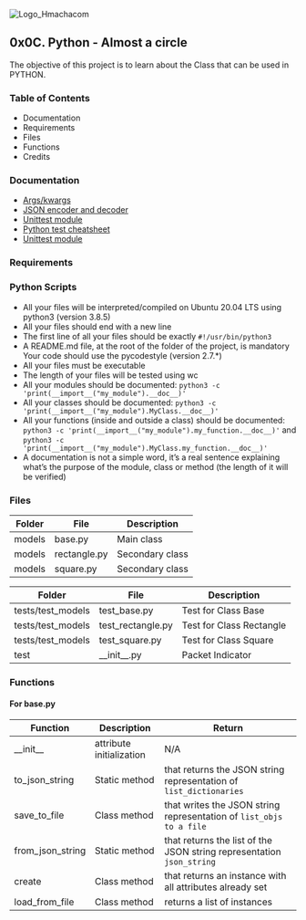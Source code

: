 ![Logo_Hmachacom](https://i.imgur.com/rgewHiz.png)

## 0x0C. Python - Almost a circle

The objective of this project is to learn about the Class that can be used in PYTHON.

### Table of Contents

- Documentation
- Requirements
- Files
- Functions
- Credits

### Documentation

- [Args/kwargs](https://intranet.hbtn.io/rltoken/LroIjBBI5Gqq3ciR-OHmxg "args/kwargs")
- [JSON encoder and decoder](https://intranet.hbtn.io/rltoken/TY4rfu2AZtXlRmPVNZm1Lw/ "JSON encoder and decoder")
- [Unittest module](https://intranet.hbtn.io/rltoken/T7uxwxtGdbRRW9pkD4eO0g/ "unittest module")
- [Python test cheatsheet](https://intranet.hbtn.io/rltoken/SfEo3RQeAXXYI9yabFRw3g/ "Python test cheatsheet")
- [Unittest module](https://intranet.hbtn.io/rltoken/T7uxwxtGdbRRW9pkD4eO0g/ "unittest module")

### Requirements

### Python Scripts

- All your files will be interpreted/compiled on Ubuntu 20.04 LTS using python3 (version 3.8.5)
- All your files should end with a new line
- The first line of all your files should be exactly ```#!/usr/bin/python3```
- A README.md file, at the root of the folder of the project, is mandatory
Your code should use the pycodestyle (version 2.7.*)
- All your files must be executable
- The length of your files will be tested using wc
- All your modules should be documented: ``python3 -c 'print(__import__("my_module").__doc__)'``
- All your classes should be documented: ``python3 -c 'print(__import__("my_module").MyClass.__doc__)'``
- All your functions (inside and outside a class) should be documented: ``python3 -c 'print(__import__("my_module").my_function.__doc__)'`` and ``python3 -c 'print(__import__("my_module").MyClass.my_function.__doc__)'``
- A documentation is not a simple word, it’s a real sentence explaining what’s the purpose of the module, class or method (the length of it will be verified)

### Files

|Folder  |   File          | Description   |
|--------|-----------------|---------------|
| models |base.py          |Main class     |
| models |rectangle.py     |Secondary class|
| models |square.py        |Secondary class|

|Folder             |File              | Description            |
|-------------------|------------------|------------------------|
| tests/test_models | test_base.py     |Test for Class Base     |
| tests/test_models | test_rectangle.py|Test for Class Rectangle|
| tests/test_models | test_square.py   |Test for Class Square   |
| test              | \_\_init__.py    |Packet Indicator        |

### Functions

#### For base.py

|Function           |    Description        |Return     |
|------------------|----------------------- |-----------|
|\_\_init__        |attribute initialization| N/A
|to_json_string    | Static method          | that returns the JSON string representation of ``list_dictionaries``|
|save_to_file|Class method  | that writes the JSON string representation of ``list_objs to a file``|
|from_json_string|Static method  | that returns the list of the JSON string representation ``json_string``|
|create|Class method |  that returns an instance with all attributes already set|
|load_from_file |Class method|returns a list of instances|

